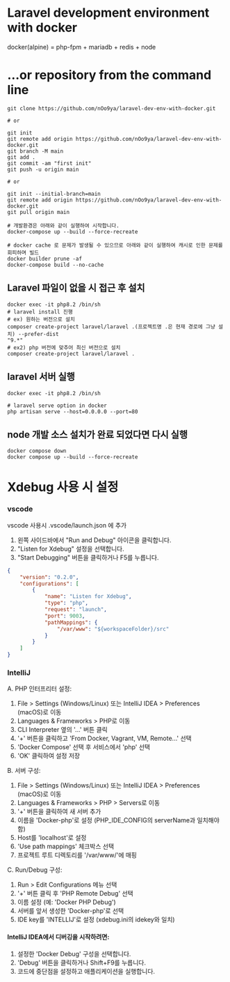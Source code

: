 # Laravel development environment with docker
docker(alpine) = php-fpm + mariadb + redis + node

# …or repository from the command line
```shell
git clone https://github.com/nOo9ya/laravel-dev-env-with-docker.git

# or

git init
git remote add origin https://github.com/nOo9ya/laravel-dev-env-with-docker.git
git branch -M main
git add .
git commit -am "first init"
git push -u origin main

# or

git init --initial-branch=main
git remote add origin https://github.com/nOo9ya/laravel-dev-env-with-docker.git
git pull origin main
```


```shell
# 개발환경은 아래와 같이 실행하여 시작합니다.
docker-compose up --build --force-recreate

# docker cache 로 문제가 발생될 수 있으므로 아래와 같이 실행하여 캐시로 인한 문제를 회피하며 빌드
docker builder prune -af
docker-compose build --no-cache
```

## Laravel 파일이 없을 시 접근 후 설치
```shell
docker exec -it php8.2 /bin/sh
# laravel install 진행
# ex) 원하는 버전으로 설치
composer create-project laravel/laravel .(프로젝트명 .은 현재 경로에 그냥 설치) --prefer-dist 
"9.*"
# ex2) php 버전에 맞추어 최신 버전으로 설치
composer create-project laravel/laravel .
```

## laravel 서버 실행
```shell
docker exec -it php8.2 /bin/sh

# laravel serve option in docker
php artisan serve --host=0.0.0.0 --port=80
```

## node 개발 소스 설치가 완료 되었다면 다시 실행
```shell
docker compose down
docker compose up --build --force-recreate
```

# Xdebug 사용 시 설정
### vscode
vscode 사용시 .vscode/launch.json 에 추가
1. 왼쪽 사이드바에서 "Run and Debug" 아이콘을 클릭합니다.
2. "Listen for Xdebug" 설정을 선택합니다.
3. "Start Debugging" 버튼을 클릭하거나 F5를 누릅니다.
```json
{
    "version": "0.2.0",
    "configurations": [
        {
            "name": "Listen for Xdebug",
            "type": "php",
            "request": "launch",
            "port": 9003,
            "pathMappings": {
                "/var/www": "${workspaceFolder}/src"
            }
        }
    ]
}
```

### IntelliJ
A. PHP 인터프리터 설정:
1. File > Settings (Windows/Linux) 또는 IntelliJ IDEA > Preferences (macOS)로 이동
2. Languages & Frameworks > PHP로 이동
3. CLI Interpreter 옆의 '...' 버튼 클릭
4. '+' 버튼을 클릭하고 'From Docker, Vagrant, VM, Remote...' 선택
5. 'Docker Compose' 선택 후 서비스에서 'php' 선택
6. 'OK' 클릭하여 설정 저장

B. 서버 구성:
1. File > Settings (Windows/Linux) 또는 IntelliJ IDEA > Preferences (macOS)로 이동
2. Languages & Frameworks > PHP > Servers로 이동
3. '+' 버튼을 클릭하여 새 서버 추가
4. 이름을 'Docker-php'로 설정 (PHP_IDE_CONFIG의 serverName과 일치해야 함)
5. Host를 'localhost'로 설정
6. 'Use path mappings' 체크박스 선택
7. 프로젝트 루트 디렉토리를 '/var/www/'에 매핑

C. Run/Debug 구성:
1. Run > Edit Configurations 메뉴 선택
2. '+' 버튼 클릭 후 'PHP Remote Debug' 선택
3. 이름 설정 (예: 'Docker PHP Debug')
4. 서버를 앞서 생성한 'Docker-php'로 선택
5. IDE key를 'INTELLIJ'로 설정 (xdebug.ini의 idekey와 일치)


#### IntelliJ IDEA에서 디버깅을 시작하려면:
1. 설정한 'Docker Debug' 구성을 선택합니다.
2. 'Debug' 버튼을 클릭하거나 Shift+F9를 누릅니다.
3. 코드에 중단점을 설정하고 애플리케이션을 실행합니다.
